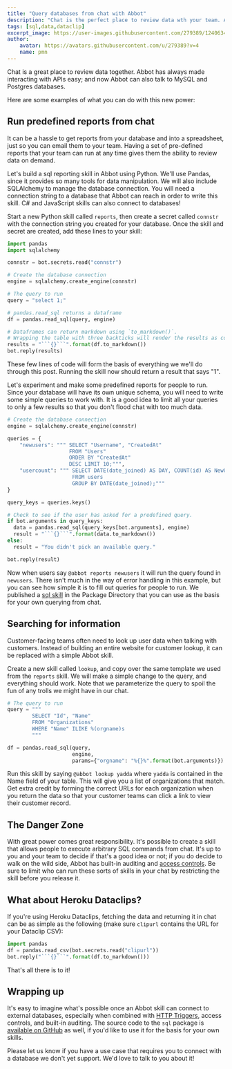 ```yaml
---
title: "Query databases from chat with Abbot"
description: "Chat is the perfect place to review data wth your team. Abbot makes it easy to query your data and share it in chat."
tags: [sql,data,dataclip]
excerpt_image: https://user-images.githubusercontent.com/279389/124063486-d4745a80-d9e7-11eb-913a-e44ee5b46c55.png
author:
    avatar: https://avatars.githubusercontent.com/u/279389?v=4
    name: pmn
---
```


Chat is a great place to review data together. Abbot has always made interacting with APIs easy; and now Abbot can also talk to MySQL and Postgres databases.

Here are some examples of what you can do with this new power:

## Run predefined reports from chat
It can be a hassle to get reports from your database and into a spreadsheet, just so you can email them to your team. Having a set of pre-defined reports that your team can run at any time gives them the ability to review data on demand.

Let's build a sql reporting skill in Abbot using Python. We'll use Pandas, since it provides so many tools for data manipulation. We will also include SQLAlchemy to manage the database connection. You will need a connection string to a database that Abbot can reach in order to write this skill. C# and JavaScript skills can also connect to databases! 

Start a new Python skill called `reports`, then create a secret called `connstr` with the connection string you created for your database. Once the skill and secret are created, add these lines to your skill:

```python
import pandas
import sqlalchemy

connstr = bot.secrets.read("connstr")

# Create the database connection
engine = sqlalchemy.create_engine(connstr)

# The query to run
query = "select 1;"

# pandas.read_sql returns a dataframe
df = pandas.read_sql(query, engine)

# Dataframes can return markdown using `to_markdown()`. 
# Wrapping the table with three backticks will render the results as code.
results = "```{}```".format(df.to_markdown())
bot.reply(results)
```

These few lines of code will form the basis of everything we we'll do through this post. Running the skill now should return a result that says "1". 

Let's experiment and make some predefined reports for people to run. Since your database will have its own unique schema, you will need to write some simple queries to work with. It is a good idea to limit all your queries to only a few results so that you don't flood chat with too much data.

```python
# Create the database connection
engine = sqlalchemy.create_engine(connstr)

queries = {
    "newusers": """ SELECT "Username", "CreatedAt" 
                    FROM "Users" 
                    ORDER BY "CreatedAt" 
                    DESC LIMIT 10;""",
    "usercount": """ SELECT DATE(date_joined) AS DAY, COUNT(id) AS NewUsers 
                     FROM users 
                     GROUP BY DATE(date_joined);"""
}

query_keys = queries.keys()

# Check to see if the user has asked for a predefined query.
if bot.arguments in query_keys:
  data = pandas.read_sql(query_keys[bot.arguments], engine)
  result = "```{}```".format(data.to_markdown())
else:
  result = "You didn't pick an available query."

bot.reply(result)  
```

Now when users say `@abbot reports newusers` it will run the query found in `newusers`. There isn't much in the way of error handling in this example, but you can see how simple it is to fill out queries for people to run. We published a [sql skill](https://ab.bot/packages/aseriousbiz/sql) in the Package Directory that you can use as the basis for your own querying from chat.

## Searching for information
Customer-facing teams often need to look up user data when talking with customers. Instead of building an entire website for customer lookup, it can be replaced with a simple Abbot skill. 

Create a new skill called `lookup`, and copy over the same template we used from the `reports` skill. We will make a simple change to the query, and everything should work. Note that we parameterize the query to spoil the fun of any trolls we might have in our chat.

```python
# The query to run
query = """
        SELECT "Id", "Name" 
        FROM "Organizations" 
        WHERE "Name" ILIKE %(orgname)s
        """

df = pandas.read_sql(query, 
                     engine, 
                     params={"orgname": "%{}%".format(bot.arguments)})
```

Run this skill by saying `@abbot lookup yadda` where `yadda` is contained in the Name field of your table. This will give you a list of organizations that match. Get extra credit by forming the correct URLs for each organization when you return the data so that your customer teams can click a link to view their customer record.

## The Danger Zone
With great power comes great responsibility. It's possible to create a skill that allows people to execute arbitrary SQL commands from chat. It's up to you and your team to decide if that's a good idea or not; if you do decide to walk on the wild side, Abbot has built-in auditing and [access controls](https://youtu.be/6NHMyyWZtrU). Be sure to limit who can run these sorts of skills in your chat by restricting the skill before you release it.

## What about Heroku Dataclips?
If you're using Heroku Dataclips, fetching the data and returning it in chat can be as simple as the following (make sure `clipurl` contains the URL for your Dataclip CSV): 

```python
import pandas
df = pandas.read_csv(bot.secrets.read("clipurl"))
bot.reply("```{}```".format(df.to_markdown()))
```

That's all there is to it! 

## Wrapping up
It's easy to imagine what's possible once an Abbot skill can connect to external databases, especially when combined with [HTTP Triggers](https://docs.ab.bot/guides/triggers/), access controls, and built-in auditing. The source code to the `sql` package is [available on GitHub](https://github.com/aseriousbiz/abbot-skills/blob/main/skills/sql.py) as well, if you'd like to use it for the basis for your own skills.

Please let us know if you have a use case that requires you to connect with a database we don't yet support. We'd love to talk to you about it! 

